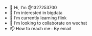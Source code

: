 - 👋 Hi, I’m @1327253700
- 👀 I’m interested in bigdata
- 🌱 I’m currently learning flink
- 💞️ I’m looking to collaborate on wechat
- 📫 How to reach me : By email

<!---
1327253700/1327253700 is a ✨ special ✨ repository because its `README.md` (this file) appears on your GitHub profile.
You can click the Preview link to take a look at your changes.
--->
